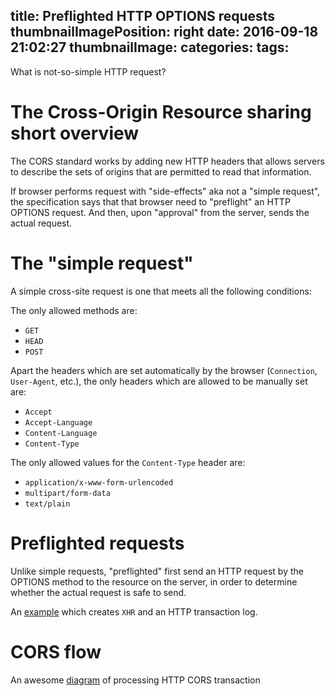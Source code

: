 title: Preflighted HTTP OPTIONS requests
thumbnailImagePosition: right
date: 2016-09-18 21:02:27
thumbnailImage:
categories:
tags:
---

What is not-so-simple HTTP request?

<!--more-->
<!--toc-->

# The Cross-Origin Resource sharing short overview

The CORS standard works by adding new HTTP headers that allows servers to describe the sets of origins that are permitted to read that information.

If browser performs request with "side-effects" aka not a "simple request", the specification says that that browser need to "preflight" an HTTP OPTIONS request. And then, upon "approval" from the server, sends the actual request.

# The "simple request"

A simple cross-site request is one that meets all the following conditions:

The only allowed methods are:
* `GET`
* `HEAD`
* `POST`

Apart the headers which are set automatically by the browser (`Connection`, `User-Agent`, etc.), the only headers which are allowed to be manually set are:
* `Accept`
* `Accept-Language`
* `Content-Language`
* `Content-Type`

The only allowed values for the `Content-Type` header are:

* `application/x-www-form-urlencoded`
* `multipart/form-data`
* `text/plain`

# Preflighted requests

Unlike simple requests, "preflighted" first send an HTTP request by the OPTIONS method to the resource on the server, in order to determine whether the actual request is safe to send.

An [example](https://developer.mozilla.org/en-US/docs/Web/HTTP/Access_control_CORS#Preflighted_requests) which creates `XHR` and an HTTP transaction log.

# CORS flow

An awesome [diagram](https://www.html5rocks.com/static/images/cors_server_flowchart.png) of processing HTTP CORS transaction